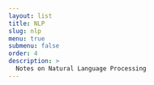 ```yaml
---
layout: list
title: NLP
slug: nlp
menu: true
submenu: false
order: 4
description: >
  Notes on Natural Language Processing
---
```

